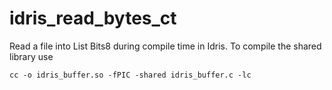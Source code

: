 # idris_read_bytes_ct
Read a file into List Bits8 during compile time in Idris. To compile the shared library use

    cc -o idris_buffer.so -fPIC -shared idris_buffer.c -lc
